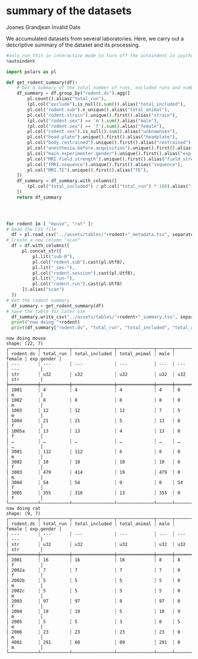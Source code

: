 # summary of the datasets
Joanes Grandjean
Invalid Date

We accumulated datasets from several laboratories. Here, we carry out a
descriptive summary of the dataset and its processing.

``` python
#only run this in interactive mode to turn off the autoindent in ipython
%autoindent 
```

``` python
import polars as pl

def get_rodent_summary(df):
    # Get a summary of the total number of runs, excluded runs and number of animals
    df_summary = df.group_by("rodent.ds").agg([
        pl.count().alias("total_run"),
        (pl.col("exclude").is_null().sum()).alias("total_included"),
        pl.col("rodent.sub").n_unique().alias("total_animal"),
        pl.col("rodent.strain").unique().first().alias("strain"),
        (pl.col("rodent.sex") == 'm').sum().alias("male"),
        (pl.col("rodent.sex") == 'f').sum().alias("female"),
        pl.col("rodent.sex").is_null().sum().alias("unknownsex"),
        pl.col("head-plate").unique().first().alias("headplate"),
        pl.col("body.restrained").unique().first().alias("restrained"),
        pl.col("anesthesia.before.acquisition").unique().first().alias("anesthesia"),
        pl.col("main.experimenter.gender").unique().first().alias("exp.gender"),
        pl.col("MRI.field.strength").unique().first().alias("field_strength"),
        pl.col("fMRI.sequence").unique().first().alias("sequence"),
        pl.col("MRI.TE").unique().first().alias("TE"),
    ])
    df_summary = df_summary.with_columns([
        (pl.col("total_included") / pl.col("total_run") * 100).alias("included_percentage")
    ])
    return df_summary


    

for rodent in [ "mouse", "rat" ]:
# Read the CSV file
  df = pl.read_csv("../assets/tables/"+rodent+"_metadata.tsv", separator="\t", ignore_errors=True)
# Create a new column "scan"
  df = df.with_columns([
      pl.concat_str([
          pl.lit("sub-0"),
          pl.col("rodent.sub").cast(pl.Utf8),
          pl.lit("_ses-"),
          pl.col("rodent.session").cast(pl.Utf8),
          pl.lit("_run-"),
          pl.col("rodent.run").cast(pl.Utf8)
      ]).alias("scan")
  ])
# Get the rodent summary
  df_summary = get_rodent_summary(df)
# Save the table for later use
  df_summary.write_csv("../assets/tables/"+rodent+"_summary.tsv", separator="\t")
  print("now doing "+rodent)
  print(df_summary["rodent.ds", "total_run", "total_included", "total_animal", "male", "female", "exp.gender"].sort(by='rodent.ds'))
```

    now doing mouse
    shape: (22, 7)
    ┌───────────┬───────────┬────────────────┬──────────────┬──────┬────────┬────────────┐
    │ rodent.ds ┆ total_run ┆ total_included ┆ total_animal ┆ male ┆ female ┆ exp.gender │
    │ ---       ┆ ---       ┆ ---            ┆ ---          ┆ ---  ┆ ---    ┆ ---        │
    │ str       ┆ u32       ┆ u32            ┆ u32          ┆ u32  ┆ u32    ┆ str        │
    ╞═══════════╪═══════════╪════════════════╪══════════════╪══════╪════════╪════════════╡
    │ 1001      ┆ 4         ┆ 4              ┆ 4            ┆ 4    ┆ 0      ┆ m          │
    │ 1002      ┆ 8         ┆ 8              ┆ 8            ┆ 8    ┆ 0      ┆ m          │
    │ 1003      ┆ 12        ┆ 12             ┆ 12           ┆ 7    ┆ 5      ┆ m          │
    │ 1004      ┆ 21        ┆ 21             ┆ 5            ┆ 13   ┆ 8      ┆ f          │
    │ 1005a     ┆ 13        ┆ 13             ┆ 4            ┆ 13   ┆ 0      ┆ f          │
    │ …         ┆ …         ┆ …              ┆ …            ┆ …    ┆ …      ┆ …          │
    │ 3001      ┆ 112       ┆ 112            ┆ 6            ┆ 0    ┆ 0      ┆ m          │
    │ 3002      ┆ 10        ┆ 10             ┆ 10           ┆ 10   ┆ 0      ┆ f          │
    │ 3003      ┆ 479       ┆ 414            ┆ 19           ┆ 479  ┆ 0      ┆ m          │
    │ 3004      ┆ 54        ┆ 54             ┆ 9            ┆ 0    ┆ 54     ┆ f          │
    │ 3005      ┆ 355       ┆ 316            ┆ 13           ┆ 355  ┆ 0      ┆ f          │
    └───────────┴───────────┴────────────────┴──────────────┴──────┴────────┴────────────┘
    now doing rat
    shape: (9, 7)
    ┌───────────┬───────────┬────────────────┬──────────────┬──────┬────────┬────────────┐
    │ rodent.ds ┆ total_run ┆ total_included ┆ total_animal ┆ male ┆ female ┆ exp.gender │
    │ ---       ┆ ---       ┆ ---            ┆ ---          ┆ ---  ┆ ---    ┆ ---        │
    │ str       ┆ u32       ┆ u32            ┆ u32          ┆ u32  ┆ u32    ┆ str        │
    ╞═══════════╪═══════════╪════════════════╪══════════════╪══════╪════════╪════════════╡
    │ 2001      ┆ 16        ┆ 16             ┆ 16           ┆ 8    ┆ 8      ┆ f          │
    │ 2002a     ┆ 7         ┆ 7              ┆ 7            ┆ 7    ┆ 0      ┆ f          │
    │ 2002b     ┆ 5         ┆ 5              ┆ 5            ┆ 5    ┆ 0      ┆ m          │
    │ 2002c     ┆ 5         ┆ 5              ┆ 5            ┆ 5    ┆ 0      ┆ m          │
    │ 2003      ┆ 97        ┆ 97             ┆ 8            ┆ 97   ┆ 0      ┆ f          │
    │ 2004      ┆ 19        ┆ 19             ┆ 5            ┆ 10   ┆ 9      ┆ m          │
    │ 2005      ┆ 5         ┆ 5              ┆ 3            ┆ 0    ┆ 5      ┆ m          │
    │ 2006      ┆ 23        ┆ 23             ┆ 23           ┆ 23   ┆ 0      ┆ m          │
    │ 4001      ┆ 291       ┆ 60             ┆ 89           ┆ 291  ┆ 0      ┆ m          │
    └───────────┴───────────┴────────────────┴──────────────┴──────┴────────┴────────────┘
